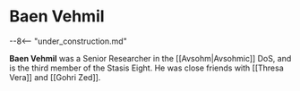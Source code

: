 # Baen Vehmil

--8<-- "under_construction.md"

**Baen Vehmil** was a Senior Researcher in the [[Avsohm|Avsohmic]] DoS, and is the third member of the Stasis Eight. He was close friends with [[Thresa Vera]] and [[Gohri Zed]]. 
